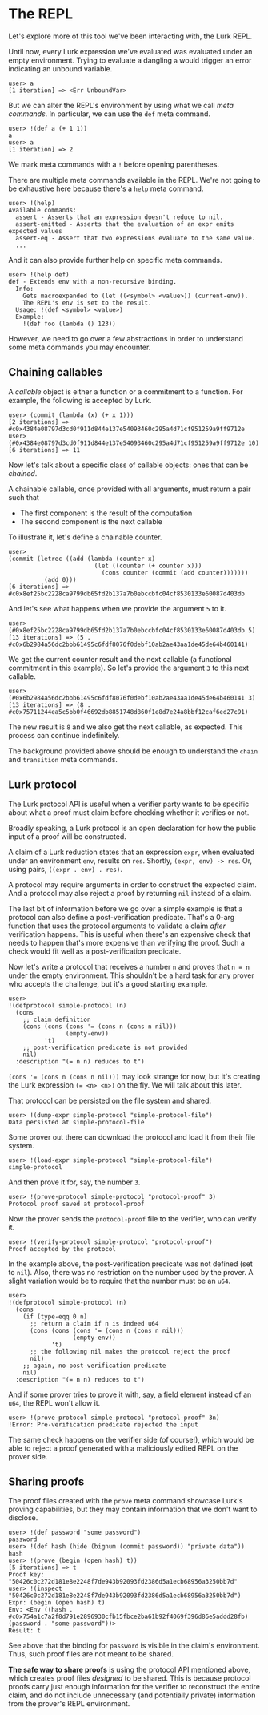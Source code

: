 # The REPL

Let's explore more of this tool we've been interacting with, the Lurk REPL.

Until now, every Lurk expression we've evaluated was evaluated under an empty environment.
Trying to evaluate a dangling `a` would trigger an error indicating an unbound variable.

```
user> a
[1 iteration] => <Err UnboundVar>
```

But we can alter the REPL's environment by using what we call *meta commands*.
In particular, we can use the `def` meta command.

```
user> !(def a (+ 1 1))
a
user> a
[1 iteration] => 2
```

We mark meta commands with a `!` before opening parentheses.

There are multiple meta commands available in the REPL.
We're not going to be exhaustive here because there's a `help` meta command.

```
user> !(help)
Available commands:
  assert - Asserts that an expression doesn't reduce to nil.
  assert-emitted - Asserts that the evaluation of an expr emits expected values
  assert-eq - Assert that two expressions evaluate to the same value.
  ...
```

And it can also provide further help on specific meta commands.

```
user> !(help def)
def - Extends env with a non-recursive binding.
  Info:
    Gets macroexpanded to (let ((<symbol> <value>)) (current-env)).
    The REPL's env is set to the result.
  Usage: !(def <symbol> <value>)
  Example:
    !(def foo (lambda () 123))
```

However, we need to go over a few abstractions in order to understand some meta commands you may encounter.

## Chaining callables

A *callable* object is either a function or a commitment to a function.
For example, the following is accepted by Lurk.

```
user> (commit (lambda (x) (+ x 1)))
[2 iterations] => #c0x4384e08797d3cd0f911d844e137e54093460c295a4d71cf951259a9ff9712e
user> (#0x4384e08797d3cd0f911d844e137e54093460c295a4d71cf951259a9ff9712e 10)
[6 iterations] => 11
```

Now let's talk about a specific class of callable objects: ones that can be *chained*.

A chainable callable, once provided with all arguments, must return a pair such that
* The first component is the result of the computation
* The second component is the next callable

To illustrate it, let's define a chainable counter.

```
user>
(commit (letrec ((add (lambda (counter x)
                        (let ((counter (+ counter x)))
                          (cons counter (commit (add counter)))))))
          (add 0)))
[6 iterations] => #c0x8ef25bc2228ca9799db65fd2b137a7b0ebccbfc04cf8530133e60087d403db
```

And let's see what happens when we provide the argument `5` to it.

```
user> (#0x8ef25bc2228ca9799db65fd2b137a7b0ebccbfc04cf8530133e60087d403db 5)
[13 iterations] => (5 . #c0x6b2984a56dc2bbb61495c6fdf8076f0debf10ab2ae43aa1de45de64b460141)
```

We get the current counter result and the next callable (a functional commitment in this example).
So let's provide the argument `3` to this next callable.

```
user> (#0x6b2984a56dc2bbb61495c6fdf8076f0debf10ab2ae43aa1de45de64b460141 3)
[13 iterations] => (8 . #c0x75711244ea5c5bb0f46692db8851748d860f1e8d7e24a8bbf12caf6ed27c91)
```

The new result is `8` and we also get the next callable, as expected.
This process can continue indefinitely.

The background provided above should be enough to understand the `chain` and `transition` meta commands.

## Lurk protocol

The Lurk protocol API is useful when a verifier party wants to be specific about what a proof must claim before checking whether it verifies or not.

Broadly speaking, a Lurk protocol is an open declaration for how the public input of a proof will be constructed.

A claim of a Lurk reduction states that an expression `expr`, when evaluated under an environment `env`, results on `res`.
Shortly, `(expr, env) -> res`.
Or, using pairs, `((expr . env) . res)`.

A protocol may require arguments in order to construct the expected claim.
And a protocol may also reject a proof by returning `nil` instead of a claim.

The last bit of information before we go over a simple example is that a protocol can also define a post-verification predicate.
That's a 0-arg function that uses the protocol arguments to validate a claim *after* verification happens.
This is useful when there's an expensive check that needs to happen that's more expensive than verifying the proof.
Such a check would fit well as a post-verification predicate.

Now let's write a protocol that receives a number `n` and proves that `n = n` under the empty environment.
This shouldn't be a hard task for any prover who accepts the challenge, but it's a good starting example.

```
user>
!(defprotocol simple-protocol (n)
  (cons
    ;; claim definition
    (cons (cons (cons '= (cons n (cons n nil)))
                (empty-env))
          't)
    ;; post-verification predicate is not provided
    nil)
  :description "(= n n) reduces to t")
```

`(cons '= (cons n (cons n nil)))` may look strange for now, but it's creating the Lurk expression `(= <n> <n>)` on the fly.
We will talk about this later.

That protocol can be persisted on the file system and shared.

```
user> !(dump-expr simple-protocol "simple-protocol-file")
Data persisted at simple-protocol-file
```

Some prover out there can download the protocol and load it from their file system.

```
user> !(load-expr simple-protocol "simple-protocol-file")
simple-protocol
```

And then prove it for, say, the number `3`.

```
user> !(prove-protocol simple-protocol "protocol-proof" 3)
Protocol proof saved at protocol-proof
```

Now the prover sends the `protocol-proof` file to the verifier, who can verify it.

```
user> !(verify-protocol simple-protocol "protocol-proof")
Proof accepted by the protocol
```

In the example above, the post-verification predicate was not defined (set to `nil`).
Also, there was no restriction on the number used by the prover.
A slight variation would be to require that the number must be an `u64`.

```
user>
!(defprotocol simple-protocol (n)
  (cons
    (if (type-eqq 0 n)
      ;; return a claim if n is indeed u64
      (cons (cons (cons '= (cons n (cons n nil)))
                  (empty-env))
            't)
      ;; the following nil makes the protocol reject the proof
      nil)
    ;; again, no post-verification predicate
    nil)
  :description "(= n n) reduces to t")
```

And if some prover tries to prove it with, say, a field element instead of an `u64`, the REPL won't allow it.

```
user> !(prove-protocol simple-protocol "protocol-proof" 3n)
!Error: Pre-verification predicate rejected the input
```

The same check happens on the verifier side (of course!), which would be able to reject a proof generated with a maliciously edited REPL on the prover side.

## Sharing proofs

The proof files created with the `prove` meta command showcase Lurk's proving capabilities, but they may contain information that we don't want to disclose.

```
user> !(def password "some password")
password
user> !(def hash (hide (bignum (commit password)) "private data"))
hash
user> !(prove (begin (open hash) t))
[5 iterations] => t
Proof key: "50426c0c272d181e8e2248f7de943b92093fd2386d5a1ecb68956a3250bb7d"
user> !(inspect "50426c0c272d181e8e2248f7de943b92093fd2386d5a1ecb68956a3250bb7d")
Expr: (begin (open hash) t)
Env: <Env ((hash . #c0x754a1c7a2f8d791e2896930cfb15fbce2ba61b92f4069f396d86e5addd28fb) (password . "some password"))>
Result: t
```

See above that the binding for `password` is visible in the claim's environment.
Thus, such proof files are not meant to be shared.

**The safe way to share proofs** is using the protocol API mentioned above, which creates proof files *designed* to be shared.
This is because protocol proofs carry just enough information for the verifier to reconstruct the entire claim, and do not include unnecessary (and potentially private) information from the prover's REPL environment.
